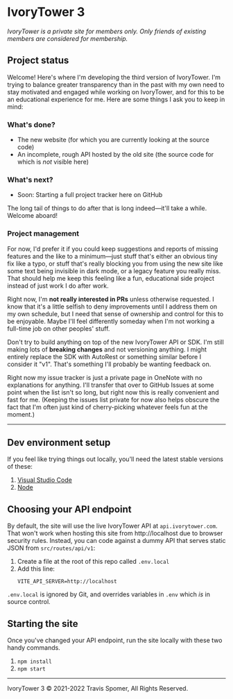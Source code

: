 # IvoryTower 3

*IvoryTower is a private site for members only. Only friends of existing members are considered for membership.*

## Project status

Welcome! Here's where I'm developing the third version of IvoryTower. I'm trying to balance greater transparency than in the past with my own need to stay motivated and engaged while working on IvoryTower, and for this to be an educational experience for me. Here are some things I ask you to keep in mind:

### What's done?

* The new website (for which you are currently looking at the source code)
* An incomplete, rough API hosted by the old site (the source code for which is *not* visible here)

### What's next?

* Soon: Starting a full project tracker here on GitHub

The long tail of things to do after that is long indeed—it'll take a while. Welcome aboard!

### Project management

For now, I'd prefer it if you could keep suggestions and reports of missing features and the like to a minimum—just stuff that's either an obvious tiny fix like a typo, or stuff that's really blocking you from using the new site like some text being invisible in dark mode, or a legacy feature you really miss. That should help me keep this feeling like a fun, educational side project instead of just work I do after work.

Right now, I'm **not really interested in PRs** unless otherwise requested. I know that it's a little selfish to deny improvements until I address them on my own schedule, but I need that sense of ownership and control for this to be enjoyable. Maybe I'll feel differently someday when I'm not working a full-time job on other peoples' stuff.

Don't try to build anything on top of the new IvoryTower API or SDK. I'm still making lots of **breaking changes** and not versioning anything. I might entirely replace the SDK with AutoRest or something similar before I consider it "v1". That's something I'll probably be wanting feedback on.

Right now my issue tracker is just a private page in OneNote with no explanations for anything. I'll transfer that over to GitHub Issues at some point when the list isn't so long, but right now this is really convenient and fast for me. (Keeping the issues list private for now also helps obscure the fact that I'm often just kind of cherry-picking whatever feels fun at the moment.)

---

## Dev environment setup

If you feel like trying things out locally, you'll need the latest stable versions of these:

1. [Visual Studio Code](https://code.visualstudio.com)
2. [Node](https://nodejs.org/en/)

## Choosing your API endpoint

By default, the site will use the live IvoryTower API at `api.ivorytower.com`. That won't work when hosting this site from http://localhost due to browser security rules. Instead, you can code against a dummy API that serves static JSON from `src/routes/api/v1`:

1. Create a file at the root of this repo called `.env.local`
2. Add this line:
	```
	VITE_API_SERVER=http://localhost
	```

`.env.local` is ignored by Git, and overrides variables in `.env` which *is* in source control.

## Starting the site

Once you've changed your API endpoint, run the site locally with these two handy commands. 

1. `npm install`
2. `npm start`

---

IvoryTower 3 © 2021-2022 Travis Spomer, All Rights Reserved.
